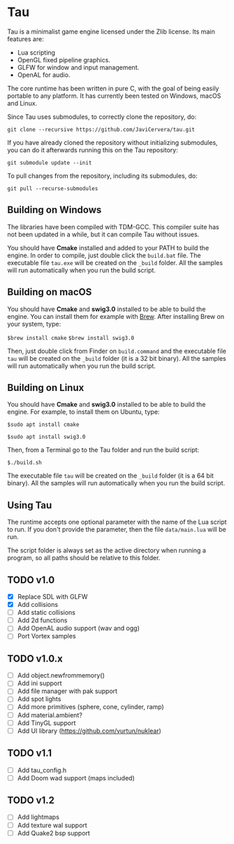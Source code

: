 # Tau
Tau is a minimalist game engine licensed under the Zlib license. Its main features are:

* Lua scripting
* OpenGL fixed pipeline graphics.
* GLFW for window and input management.
* OpenAL for audio.

The core runtime has been written in pure C, with the goal of being easily portable to any platform. It has currently been tested on Windows, macOS and Linux.

Since Tau uses submodules, to correctly clone the repository, do:

`git clone --recursive https://github.com/JaviCervera/tau.git`

If you have already cloned the repository without initializing submodules, you can do it afterwards running this on the Tau repository:

`git submodule update --init`

To pull changes from the repository, including its submodules, do:

`git pull --recurse-submodules`

## Building on Windows
The libraries have been compiled with TDM-GCC. This compiler suite has not been updated in a while, but it can compile Tau without issues.

You should have **Cmake** installed and added to your PATH to build the engine. In order to compile, just double click the `build.bat` file. The executable file `tau.exe` will be created on the `_build` folder. All the samples will run automatically when you run the build script.

## Building on macOS
You should have **Cmake** and **swig3.0** installed to be able to build the engine. You can install them for example with [Brew](https://brew.sh/). After installing Brew on your system, type:

`$brew install cmake`
`$brew install swig3.0`

Then, just double click from Finder on `build.command` and the executable file `tau` will be created on the `_build` folder (it is a 32 bit binary). All the samples will run automatically when you run the build script.

## Building on Linux
You should have **Cmake** and **swig3.0** installed to be able to build the engine. For example, to install them on Ubuntu, type:

`$sudo apt install cmake`

`$sudo apt install swig3.0`

Then, from a Terminal go to the Tau folder and run the build script:

`$./build.sh`

The executable file `tau` will be created on the `_build` folder (it is a 64 bit binary). All the samples will run automatically when you run the build script.

## Using Tau
The runtime accepts one optional parameter with the name of the Lua script to run. If you don't provide the parameter, then the file `data/main.lua` will be run.

The script folder is always set as the active directory when running a program, so all paths should be relative to this folder.

## TODO v1.0
- [x] Replace SDL with GLFW
- [x] Add collisions
- [ ] Add static collisions
- [ ] Add 2d functions
- [ ] Add OpenAL audio support (wav and ogg)
- [ ] Port Vortex samples

## TODO v1.0.x
- [ ] Add object.newfrommemory()
- [ ] Add ini support
- [ ] Add file manager with pak support
- [ ] Add spot lights
- [ ] Add more primitives (sphere, cone, cylinder, ramp)
- [ ] Add material.ambient?
- [ ] Add TinyGL support
- [ ] Add UI library (https://github.com/vurtun/nuklear)

## TODO v1.1
- [ ] Add tau_config.h
- [ ] Add Doom wad support (maps included)

## TODO v1.2
- [ ] Add lightmaps
- [ ] Add texture wal support
- [ ] Add Quake2 bsp support
